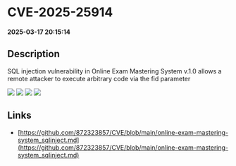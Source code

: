# CVE-2025-25914

**2025-03-17 20:15:14**

## Description
SQL injection vulnerability in Online Exam Mastering System v.1.0 allows a remote attacker to execute arbitrary code via the fid parameter

![](https://img.shields.io/static/v1?label=Exploit&message=Yes&color=red)
![](https://img.shields.io/static/v1?label=Score&message=9.8&color=red)
![](https://img.shields.io/static/v1?label=Severity&message=CRITICAL&color=red)
![](https://img.shields.io/static/v1?label=CWE&message=SQL&color=green)

## Links
- [https://github.com/872323857/CVE/blob/main/online-exam-mastering-system_sqlinject.md](https://github.com/872323857/CVE/blob/main/online-exam-mastering-system_sqlinject.md)
